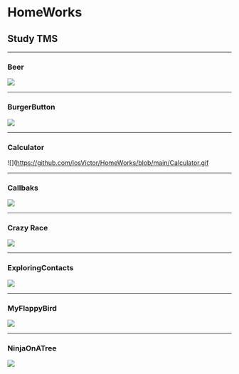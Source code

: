 # HomeWorks
## Study TMS
__________________________________
### Beer
![](https://github.com/iosVictor/HomeWorks/blob/main/Beer.gif)
__________________________________
### BurgerButton
![](https://github.com/iosVictor/HomeWorks/blob/main/BurgerButton.gif)
__________________________________
### Calculator
![](https://github.com/iosVictor/HomeWorks/blob/main/Calculator.gif
__________________________________
### Callbaks
![](https://github.com/iosVictor/HomeWorks/blob/main/Callbaks.gif)
__________________________________
### Crazy Race
![](https://github.com/iosVictor/HomeWorks/blob/main/Crazy%20Race.gif)
__________________________________
### ExploringContacts
![](https://github.com/iosVictor/HomeWorks/blob/main/ExploringContacts.gif)
__________________________________
### MyFlappyBird
![](https://github.com/iosVictor/HomeWorks/blob/main/MyFlappyBird.gif)
__________________________________
### NinjaOnATree
![](https://github.com/iosVictor/HomeWorks/blob/main/NinjaOnATree.gif)
